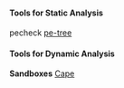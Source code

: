 #### Tools for Static Analysis
pecheck
[pe-tree](https://github.com/blackberry/pe_tree)

#### Tools for Dynamic Analysis

**Sandboxes**
[Cape](https://github.com/kevoreilly/CAPEv2)
